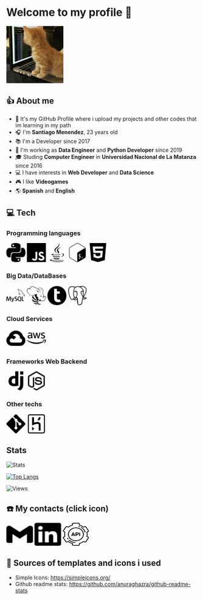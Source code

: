 # Welcome to my profile 👋

<img src="sources/images/kitten.gif" width="150" height="150">

## 👍 About me

- 🎈 It's my GitHub Profile where i upload my projects and other codes that im learning in my path
- 🎧 I'm **Santiago Menendez**, 23 years old
- 📚 I'm a Developer since 2017 
- 💼 I'm working as **Data Engineer** and **Python Developer** since 2019
- 🎓 Studing **Computer Engineer** in **Universidad Nacional de La Matanza** since 2016
- 💻 I have interests in **Web Developer** and **Data Science**
- 🎮 I like **Videogames**
- 🌎 **Spanish** and **English**

## 💻 Tech

### Programming languages

<div class="tab">
  <img src="sources/images/languages/python.svg" width="50" height="50">
  <img src="sources/images/languages/javascript.svg" width="50" height="50">
  <img src="sources/images/languages/java.svg" width="50" height="50">
  <img src="sources/images/languages/gnubash.svg" width="50" height="50">
  <img src="sources/images/languages/html5.svg" width="50" height="50">
</div>

### Big Data/DataBases

<div class="tab">
  <img src="sources/images/tech/mysql.svg" width="50" height="50">
  <img src="sources/images/tech/apachehive.svg" width="50" height="50">
  <img src="sources/images/tech/teradata.svg" width="50" height="50">
  <img src="sources/images/tech/postgresql.svg" width="50" height="50">
</div>

### Cloud Services

<div class="tab">
  <img src="sources/images/tech/googlecloud.svg" width="50" height="50">
  <img src="sources/images/tech/amazonaws.svg" width="50" height="50">
</div>

### Frameworks Web Backend

<div class="tab">
  <img src="sources/images/tech/django.svg" width="50" height="50">
  <img src="sources/images/tech/nodedotjs.svg" width="50" height="50">
</div>

### Other techs

<div class="tab">
  <img src="sources/images/tech/git.svg" width="50" height="50">
  <img src="sources/images/tech/heroku.svg" width="50" height="50">
</div>

## Stats

![Stats](https://github-readme-stats.vercel.app/api?username=santimenendez19&count_private=true&show_icons=true&theme=tokyonight)

[![Top Langs](https://github-readme-stats.vercel.app/api/top-langs/?username=santimenendez19&layout=compact&theme=tokyonight)](https://github.com/anuraghazra/github-readme-stats)

![Views](https://komarev.com/ghpvc/?username=santimenendez19&color=brightgreen)

## ☎️ My contacts (click icon)

<a href="mailto:santiagomenendez@outlook.com"><img src="sources/images/contact/gmail.svg" width="70" height="60"></a> 
<a href="https://www.linkedin.com/in/menendezsantiago/"><img src="sources/images/contact/linkedin.svg" width="70" height="60"></a> 
<a href="https://apicv.santimenendez19.repl.co/curriculum"><img src="sources/images/contact/api.svg" width="70" height="60"></a>

## 🔗 Sources of templates and icons i used

- Simple Icons: <https://simpleicons.org/>
- Github readme stats: <https://github.com/anuraghazra/github-readme-stats> 
